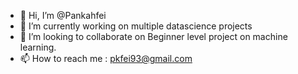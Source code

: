 - 👋 Hi, I’m @Pankahfei
- 🌱 I’m currently working on multiple datascience projects
- 💞️ I’m looking to collaborate on Beginner level project on machine learning.
- 📫 How to reach me : pkfei93@gmail.com

<!---
Pankahfei/Pankahfei is a ✨ special ✨ repository because its `README.md` (this file) appears on your GitHub profile.
You can click the Preview link to take a look at your changes.
--->
